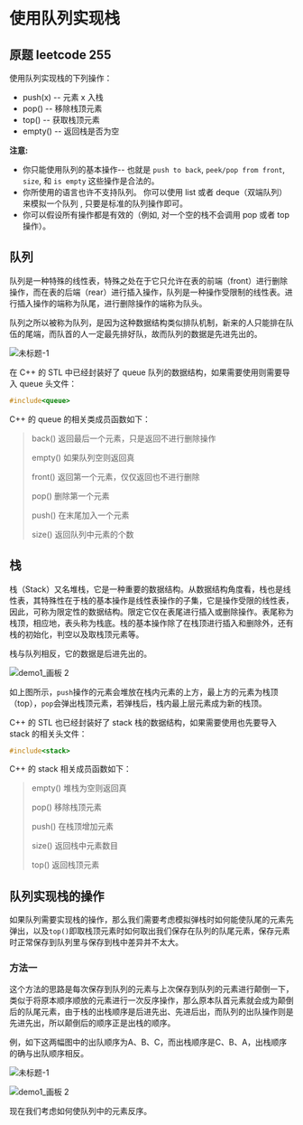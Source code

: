 # 使用队列实现栈

## 原题 leetcode 255

使用队列实现栈的下列操作：

- push(x) -- 元素 x 入栈
- pop() -- 移除栈顶元素
- top() -- 获取栈顶元素
- empty() -- 返回栈是否为空

**注意:**

- 你只能使用队列的基本操作-- 也就是 `push to back`, `peek/pop from front`, `size`, 和 `is empty` 这些操作是合法的。
- 你所使用的语言也许不支持队列。 你可以使用 list 或者 deque（双端队列）来模拟一个队列 , 只要是标准的队列操作即可。
- 你可以假设所有操作都是有效的（例如, 对一个空的栈不会调用 pop 或者 top 操作）。

## 队列

队列是一种特殊的线性表，特殊之处在于它只允许在表的前端（front）进行删除操作，而在表的后端（rear）进行插入操作，队列是一种操作受限制的线性表。进行插入操作的端称为队尾，进行删除操作的端称为队头。

队列之所以被称为队列，是因为这种数据结构类似排队机制，新来的人只能排在队伍的尾端，而队首的人一定最先排好队，故而队列的数据是先进先出的。

![未标题-1](https://gitee.com/peng_zhi_hung/img-res/raw/master/%E6%9C%AA%E6%A0%87%E9%A2%98-1.png)

在 C++ 的 STL 中已经封装好了 queue 队列的数据结构，如果需要使用则需要导入 queue 头文件：

```c++
#include<queue>
```

C++ 的 queue 的相关类成员函数如下：

> back() 返回最后一个元素，只是返回不进行删除操作
>
> empty() 如果队列空则返回真
>
> front() 返回第一个元素，仅仅返回也不进行删除
>
> pop() 删除第一个元素
>
> push() 在末尾加入一个元素
>
> size() 返回队列中元素的个数

## 栈

栈（Stack）又名堆栈，它是一种重要的数据结构。从数据结构角度看，栈也是线性表，其特殊性在于栈的基本操作是线性表操作的子集，它是操作受限的线性表，因此，可称为限定性的数据结构。限定它仅在表尾进行插入或删除操作。表尾称为栈顶，相应地，表头称为栈底。栈的基本操作除了在栈顶进行插入和删除外，还有栈的初始化，判空以及取栈顶元素等。

栈与队列相反，它的数据是后进先出的。

![demo1_画板 2](https://gitee.com/peng_zhi_hung/img-res/raw/18ea3c41b8771ded4812ab82f43379dc6e4b9c52/demo1_%E7%94%BB%E6%9D%BF%202.png)

如上图所示，`push`操作的元素会堆放在栈内元素的上方，最上方的元素为栈顶（top），`pop`会弹出栈顶元素，若弹栈后，栈内最上层元素成为新的栈顶。

C++ 的 STL 也已经封装好了 stack 栈的数据结构，如果需要使用也先要导入 stack 的相关头文件：

```c++
#include<stack>
```

C++ 的 stack 相关成员函数如下：

> empty() 堆栈为空则返回真
>
> pop() 移除栈顶元素
>
> push() 在栈顶增加元素
>
> size() 返回栈中元素数目
>
> top() 返回栈顶元素

## 队列实现栈的操作

如果队列需要实现栈的操作，那么我们需要考虑模拟弹栈时如何能使队尾的元素先弹出，以及`top()`即取栈顶元素时如何取出我们保存在队列的队尾元素，保存元素时正常保存到队列里与保存到栈中差异并不太大。

### 方法一

这个方法的思路是每次保存到队列的元素与上次保存到队列的元素进行颠倒一下，类似于将原本顺序顺放的元素进行一次反序操作，那么原本队首元素就会成为颠倒后的队尾元素，由于栈的出栈顺序是后进先出、先进后出，而队列的出队操作则是先进先出，所以颠倒后的顺序正是出栈的顺序。

例，如下这两幅图中的出队顺序为A、B、C，而出栈顺序是C、B、A，出栈顺序的确与出队顺序相反。

![未标题-1](https://gitee.com/peng_zhi_hung/img-res/raw/master/%E6%9C%AA%E6%A0%87%E9%A2%98-1.png)

![demo1_画板 2](https://gitee.com/peng_zhi_hung/img-res/raw/18ea3c41b8771ded4812ab82f43379dc6e4b9c52/demo1_%E7%94%BB%E6%9D%BF%202.png)

现在我们考虑如何使队列中的元素反序。
